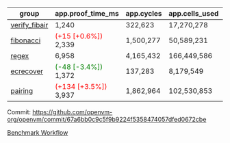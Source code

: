 | group | app.proof_time_ms | app.cycles | app.cells_used | leaf.proof_time_ms | leaf.cycles | leaf.cells_used |
| -- | -- | -- | -- | -- | -- | -- |
| [verify_fibair](https://github.com/openvm-org/openvm/blob/benchmark-results/benchmarks-pr/1872/verify_fibair-67a6bb0c9c5f9b9224f5358474057dfed0672cbe.md) | 1,240 |  322,623 |  17,270,278 |- | - | - |
| [fibonacci](https://github.com/openvm-org/openvm/blob/benchmark-results/benchmarks-pr/1872/fibonacci-67a6bb0c9c5f9b9224f5358474057dfed0672cbe.md) |<span style='color: red'>(+15 [+0.6%])</span> 2,339 |  1,500,277 |  50,589,231 |- | - | - |
| [regex](https://github.com/openvm-org/openvm/blob/benchmark-results/benchmarks-pr/1872/regex-67a6bb0c9c5f9b9224f5358474057dfed0672cbe.md) | 6,958 |  4,165,432 |  166,449,586 |- | - | - |
| [ecrecover](https://github.com/openvm-org/openvm/blob/benchmark-results/benchmarks-pr/1872/ecrecover-67a6bb0c9c5f9b9224f5358474057dfed0672cbe.md) |<span style='color: green'>(-48 [-3.4%])</span> 1,372 |  137,283 |  8,179,549 |- | - | - |
| [pairing](https://github.com/openvm-org/openvm/blob/benchmark-results/benchmarks-pr/1872/pairing-67a6bb0c9c5f9b9224f5358474057dfed0672cbe.md) |<span style='color: red'>(+134 [+3.5%])</span> 3,937 |  1,862,964 |  102,530,853 |- | - | - |


Commit: https://github.com/openvm-org/openvm/commit/67a6bb0c9c5f9b9224f5358474057dfed0672cbe

[Benchmark Workflow](https://github.com/openvm-org/openvm/actions/runs/16323064813)
